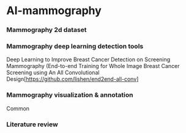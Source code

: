 # AI-mammography

### Mammography 2d dataset

### Mammography deep learning detection tools
Deep Learning to Improve Breast Cancer Detection on Screening Mammography (End-to-end Training for Whole Image Breast Cancer Screening using An All Convolutional Design[https://github.com/lishen/end2end-all-conv]




### Mammography visualization & annotation
Common
### Literature review

